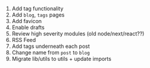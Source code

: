 1. Add tag functionality
2. Add `blog`, `tags` pages
3. Add favicon
4. Enable drafts
5. Review high severity modules (old node/next/react??)
6. RSS Feed
7. Add tags underneath each post
8. Change name from `post` to `blog`
9. Migrate lib/utils to utils + update imports